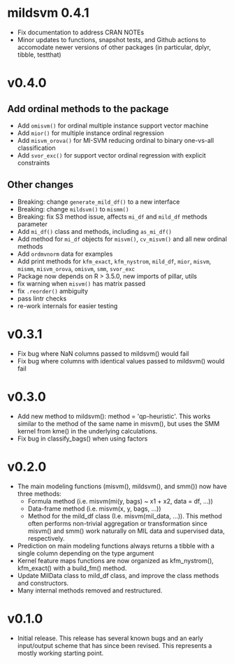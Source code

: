 # mildsvm 0.4.1

* Fix documentation to address CRAN NOTEs
* Minor updates to functions, snapshot tests, and Github actions to accomodate newer versions of other packages (in particular, dplyr, tibble, testthat)

# v0.4.0

## Add ordinal methods to the package

* Add `omisvm()` for ordinal multiple instance support vector machine
* Add `mior()` for multiple instance ordinal regression
* Add `misvm_orova()` for MI-SVM reducing ordinal to binary one-vs-all classification
* Add `svor_exc()` for support vector ordinal regression with explicit constraints

## Other changes

* Breaking: change `generate_mild_df()` to a new interface
* Breaking: change `mildsvm()` to `mismm()`
* Breaking: fix S3 method issue, affects `mi_df` and `mild_df` methods parameter
* Add `mi_df()` class and methods, including `as_mi_df()` 
* Add method for `mi_df` objects for `misvm()`, `cv_misvm()` and all new ordinal methods
* Add `ordmvnorm` data for examples
* Add print methods for `kfm_exact`, `kfm_nystrom`, `mild_df`, `mior`, `misvm`, `mismm`, `misvm_orova`, `omisvm`, `smm`, `svor_exc`
* Package now depends on R > 3.5.0, new imports of pillar, utils
* fix warning when `misvm()` has matrix passed
* fix `.reorder()` ambiguity
* pass lintr checks
* re-work internals for easier testing

# v0.3.1

* Fix bug where NaN columns passed to mildsvm() would fail
* Fix bug where columns with identical values passed to mildsvm() would fail

# v0.3.0

* Add new method to mildsvm(): method = 'qp-heuristic'. This works similar to the method of the same name in misvm(), but uses the SMM kernel from kme() in the underlying calculations.
* Fix bug in classify_bags() when using factors

# v0.2.0

* The main modeling functions (misvm(), mildsvm(), and smm()) now have three methods:
  * Formula method (i.e. misvm(mi(y, bags) ~ x1 + x2, data = df, ...))
  * Data-frame method (i.e. misvm(x, y, bags, ...))
  * Method for the mild_df class (I.e. misvm(mil_data, ...)). This method often performs non-trivial aggregation or transformation since misvm() and smm() work naturally on MIL data and supervised data, respectively.
* Prediction on main modeling functions always returns a tibble with a single column depending on the type argument
* Kernel feature maps functions are now organized as kfm_nystrom(), kfm_exact() with a build_fm() method.
* Update MilData class to mild_df class, and improve the class methods and constructors.
* Many internal methods removed and restructured.

# v0.1.0

* Initial release. This release has several known bugs and an early input/output scheme that has since been revised. This represents a mostly working starting point.
